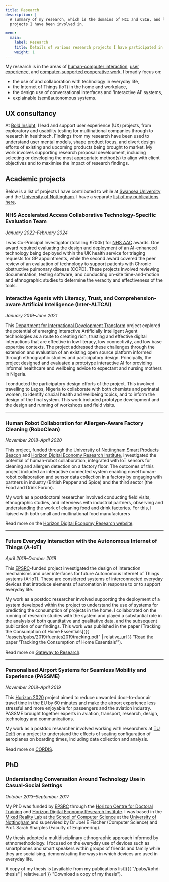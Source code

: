```yaml
---
title: Research
description: |
  A summary of my research, which is the domains of HCI and CSCW, and list of
  projects I have been involved in.

menu:
  main:
    label: Research
    title: Details of various research projects I have participated in or led
    weight: 1
---
```


My research is in the areas of [human-computer interaction](https://www.interaction-design.org/literature/topics/human-computer-interaction "Read about HCI from the Interaction Design Foundation"), [user experience](https://www.interaction-design.org/literature/topics/ux-design  "Read about HCI from the Interaction Design Foundation"), and [computer-supported cooperative work](https://en.wikipedia.org/wiki/Computer-supported_cooperative_work "Read about CSCW on Wikipedia"). I broadly focus on:

* the use of and collaboration with technology in everyday life,
* the Internet of Things (IoT) in the home and workplace,
* the design use of conversational interfaces and 'interactive AI' systems,
* explainable (semi)autonomous systems.

<!-- section -->

## UX consultancy

At [Bold Insight](https://www.boldinsight.com/), I lead and support user experience (UX) projects, from exploratory and usability testing for multinational companies through to research in healthtech. Findings from my research have been used to understand user mental models, shape product focus, and divert design efforts of existing and upcoming products being brought to market. My work involves supporting research proposal development, including selecting or developing the most appropriate method(s) to align with client objectives and to maximise the impact of research findings. 

<!-- section -->

## Academic projects

Below is a list of projects I have contributed to while at [Swansea University](https://www.swansea.ac.uk/compsci/ "Computer Science at Swansea University") and the [University of Nottingham](https://www.nottingham.ac.uk/computerscience/ "Computer Science at the University of Nottingham"). I have a separate [list of my publications here](/pubs "My publications list").

### NHS Accelerated Access Collaborative Technology-Specific Evaluation Team
*January 2022–February 2024*

I was Co-Principal Investigator (totalling £700k) for [NHS AAC](https://www.england.nhs.uk/aac/ "Accelerated Access Collaborative") awards. One award required evaluating the design and deployment of an AI-enhanced technology being deployed within the UK health service for triaging requests for GP appointments, while the second award covered the peer review of an evaluation of technology to support patients with Chronic obstructive pulmonary disease (COPD). These projects involved reviewing documentation, testing software, and conducting on-site time-and-motion and ethnographic studies to determine the veracity and effectiveness of the tools.


### Interactive Agents with Literacy, Trust, and Comprehension-aware Artificial Intelligence (Inter-ALTCAI)
*January 2019–June 2021*

This [Department for International Development Transform](https://www.gov.uk/international-development-funding/transform "Department for International Development Transform programme") project explored the potential of emerging Interactive Artificially Intelligent Agent technologies as a route to creating rich, trusting and effective digital interactions that are effective in low literacy, low connectivity, and low base expertise contexts. The project addressed these challenges through the extension and evaluation of an existing open source platform informed through ethnographic studies and participatory design. Principally, the project designed and evaluated a prototype interactive AI for providing informal healthcare and wellbeing advice to expectant and nursing mothers in Nigeria.

I conducted the participatory design efforts of the project. This involved travelling to Lagos, Nigeria to collaborate with both chemists and perinatal women, to identify crucial health and wellbeing topics, and to inform the design of the final system. This work included prototype development and the design and running of workshops and field visits.

---

### Human Robot Collaboration for Allergen-Aware Factory Cleaning (RoboClean)
*November 2018–April 2020*

This project, funded through the [University of Nottingham Smart Products Beacon](https://www.nottingham.ac.uk/research/beacons-of-excellence/smart-products/index.aspx "UoN Smart Products Beacon website") and [Horizon Digital Economy Research Institute](https://www.horizon.ac.uk "Horizon DER website"), investigated the potential of human-robot collaboration, integrated with IoT sensors for cleaning and allergen detection on a factory floor. The outcomes of this project included an interactive connected system enabling novel human-robot collaboration and sensor data collection in a factory by engaging with partners in industry (British Pepper and Spice) and the third sector (the Food and Drink Forum).

My work as a postdoctoral researcher involved conducting field visits, ethnographic studies, and interviews with industrial partners, observing and understanding the work of cleaning food and drink factories. For this, I liaised with both small and multinational food manufacturers

Read more on the [Horizon Digital Economy Research website](https://www.horizon.ac.uk/project/human-robot-collaboration-for-allergen-aware-factory-cleaning/ "More information about the RoboClean project").

---

### Future Everyday Interaction with the Autonomous Internet of Things (A-IoT)
*April 2019–October 2019*

This [EPSRC](https://epsrc.ukri.org/ "The Engineering and Physical Sciences Research Council website")-funded project investigated the design of interaction mechanisms and user interfaces for future Autonomous Internet of Things systems (A-IoT). These are considered systems of interconnected everyday devices that introduce elements of automation in response to or to support everyday life.

My work as a postdoc researcher involved supporting the deployment of a system developed within the project to understand the use of systems for predicting the consumption of projects in the home.
I collaborated on the running of research studies with the system and played a substantial role in the analysis of both quantitative and qualitative data, and the subsequent publication of our findings. This work was published in the paper [Tracking the Consumption of Home Essentials]({{ "/assets/pubs/2019/fuentes2019tracking.pdf" | relative_url }} "Read the paper 'Tracking the Consumption of Home Essentials'").

Read more on [Gateway to Research](https://gtr.ukri.org/projects?ref=EP%2FN014243%2F1 "Grant details on the UKRI Gateway to Research website").

---

### Personalised Airport Systems for Seamless Mobility and Experience (PASSME)
*November 2018–April 2019*

This [Horizon 2020](https://ec.europa.eu/programmes/horizon2020/en "Horizon 2020 programme funded by the European Union") project aimed to reduce unwanted door-to-door air travel time in the EU by 60 minutes and make the airport experience less stressful and more enjoyable for passengers and the aviation industry. PASSME brought together experts in aviation, transport, research, design, technology and communications.

My work as a postdoc researcher involved working with researchers at [TU Delft](https://www.google.com/search?client=firefox-b-d&q=tudelft) on a project to understand the effects of seating configuration of aeroplanes on boarding times, including data collection and analysis.

Read more on [CORDIS](https://cordis.europa.eu/project/id/636308 "Grant details on the EU CORDIS website").

<!-- section -->

## PhD

### Understanding Conversation Around Technology Use in Casual-Social Settings
*October 2013–September 2017*

My PhD was funded by [EPSRC](https://epsrc.ukri.org "The Engineering and Physical Sciences Research Council website") through the [Horizon Centre for Doctoral Training](https://cdt.horizon.ac.uk "Horizon CDT website") and [Horizon Digital Economy Research Institute](https://www.horizon.ac.uk "Horizon DER Institute website"). I was based in the [Mixed Reality Lab](https://www.nottingham.ac.uk/research/groups/mixedrealitylab/ "The Mixed Reality Laboratory website") at [the School of Computer Science](https://www.nottingham.ac.uk/computerscience/ "University of Nottingham School of Computer Science website") at the [University of Nottingham ](https://www.nottingham.ac.uk/ "University of Nottingham website") and supervised by Dr Joel E Fischer (Computer Science) and Prof. Sarah Sharples (Faculty of Engineering).

My thesis adopted a multidisciplinary ethnographic approach informed by ethnomethodology. I focused on the everyday use of devices such as smartphones and smart speakers within groups of friends and family while they are socialising, demonstrating the ways in which devices are used in everyday life.

A copy of my thesis is [available from my publications list]({{ "/pubs/#phd-thesis" | relative_url }} "Download a copy of my thesis").